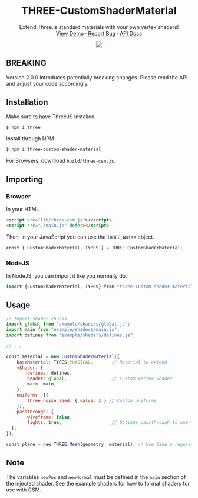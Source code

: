
<br />
<p align="center">
  <h1 align="center">THREE-CustomShaderMaterial</h1>

  <p align="center">
    Extend Three.js standard materials with your own vertex shaders!
    <br />
    <a href="">View Demo</a>
    ·
    <a href="https://github.com/FarazzShaikh/THREE-CustomShaderMaterial/issues/new">Report Bug</a>
    ·
    <a href="">API Docs</a>
  </p>
  <p align="center">
    <a href="https://www.npmjs.com/package/three-custom-shader-material"><img align="center" src="https://img.shields.io/npm/v/three-custom-shader-material?color=cc3534&style=for-the-badge" /></a>
  </p>
</p>

## BREAKING

Version 2.0.0 introduces potentially breaking changes. Please read the API and adjust your code accordingly.

## Installation

Make sure to have ThreeJS installed.
```bash
$ npm i three
```

Install through NPM
```bash
$ npm i three-custom-shader-material
```

For Browsers, download `build/three-csm.js`.

## Importing

### Browser

In your HTML
```html
<script src="lib/three-csm.js"></script>
<script src="./main.js" defer></script>
```

Then, in your JavaScript you can use the `THREE_Noise` object.
```js
const { CustomShaderMaterial, TYPES } = THREE_CustomShaderMaterial;
```

### NodeJS
In NodeJS, you can import it like you normally do.
```js
import {CustomShaderMaterial, TYPES} from "three-custom-shader-material"
```

## Usage

```js
// Import shader chunks
import global from "example/shaders/global.js";
import main from "example/shaders/main.js";
import defines from "example/shaders/defines.js";

// ...

const material = new CustomShaderMaterial({
    baseMaterial: TYPES.PHYSICAL,       // Material to extend
    vShader: {
        defines: defines,           
        header: global,                 // Custom Vertex Shader
        main: main,
    },
    uniforms: [{ 
        three_noise_seed: { value: 2 } // Custom uniforms
    }], 
    passthrough: {
        wireframe: false,
        lights: true,                   // Options passthrough to unerlying material.
  },
});

const plane = new THREE.Mesh(geometry, material); // Use like a regular material
```
## Note

The variables `newPos` and `newNormal` must be defined in the `main` section of the injected shader. See the example shaders for how to format shaders for use with CSM.